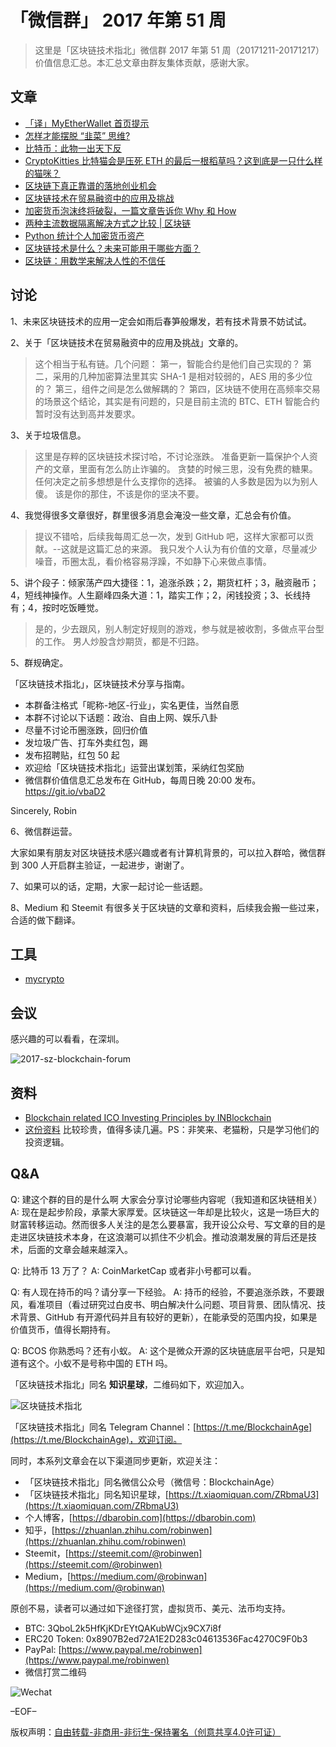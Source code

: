 # 「微信群」 2017 年第 51 周

> 这里是「区块链技术指北」微信群 2017 年第 51 周（20171211-20171217）价值信息汇总。本汇总文章由群友集体贡献，感谢大家。

## 文章

* [「译」MyEtherWallet 首页提示](https://mp.weixin.qq.com/s/MCNQyfbJOC3dRFdHNLPsww)
* [怎样才能摆脱 “韭菜” 思维?](https://mp.weixin.qq.com/s/u3Tw-r4BmC0UJ3HH9N5EOg)
* [比特币：此物一出天下反](https://mp.weixin.qq.com/s/CpS3rHTESJEgZcOIkK41JQ)
* [CryptoKitties 比特猫会是压死 ETH 的最后一根稻草吗？这到底是一只什么样的猫咪？](https://mp.weixin.qq.com/s/fBbj6Ji6kSMYl93nFGWytA)
* [区块链下真正靠谱的落地创业机会](https://mp.weixin.qq.com/s/m1NCDcs-f-WmnTtq35YwvA)
* [区块链技术在贸易融资中的应用及挑战](https://mp.weixin.qq.com/s/NMCUixqIY-Xln6OlRJqdXQ)
* [加密货币泡沫终将破裂，一篇文章告诉你 Why 和 How](https://mp.weixin.qq.com/s/WIV-rbYc7EAs6571pb1RYA)
* [两种主流数据隔离解决方式之比较 | 区块链](https://mp.weixin.qq.com/s/SAQ_hIN8kTwbgOIEbW7mRA)
* [Python 统计个人加密货币资产](https://mp.weixin.qq.com/s/AbQsMAa7rysm1SzNwYA3vA)
* [区块链技术是什么？未来可能用于哪些方面？](https://www.zhihu.com/question/27687960)
* [区块链：用数学来解决人性的不信任](https://mp.weixin.qq.com/s/Dc5DD-FIo1cVmJddQfR1Vg  )

## 讨论

1、未来区块链技术的应用一定会如雨后春笋般爆发，若有技术背景不妨试试。

2、关于「区块链技术在贸易融资中的应用及挑战」文章的。

> 这个相当于私有链。几个问题：
> 第一，智能合约是他们自己实现的？
> 第二，采用的几种加密算法里其实 SHA-1 是相对较弱的，AES 用的多少位的？
> 第三，组件之间是怎么做解耦的？
> 第四，区块链不使用在高频率交易的场景这个结论，其实是有问题的，只是目前主流的 BTC、ETH 智能合约暂时没有达到高并发要求。

3、关于垃圾信息。

> 这里是存粹的区块链技术探讨哈，不讨论涨跌。
> 准备更新一篇保护个人资产的文章，里面有怎么防止诈骗的。
> 贪婪的时候三思，没有免费的糖果。
> 任何决定之前多想想是什么支撑你的选择。
> 被骗的人多数是因为以为别人傻。
> 该是你的那住，不该是你的坚决不要。

4、我觉得很多文章很好，群里很多消息会淹没一些文章，汇总会有价值。

> 提议不错哈，后续我每周汇总一次，发到 GitHub 吧，这样大家都可以贡献。--这就是这篇汇总的来源。
> 我只发个人认为有价值的文章，尽量减少噪音，币圈太乱，看价格容易浮躁，不如静下心来做点事情。

5、讲个段子：倾家荡产四大捷径：1，追涨杀跌；2，期货杠杆；3，融资融币；4，短线神操作。人生巅峰四条大道：1，踏实工作；2，闲钱投资；3、长线持有；4，按时吃饭睡觉。

> 是的，少去跟风，别人制定好规则的游戏，参与就是被收割，多做点平台型的工作。
> 男人炒股含炒期货，都是不归路。

5、群规确定。

「区块链技术指北」，区块链技术分享与指南。

* 本群备注格式「昵称-地区-行业」，实名更佳，当然自愿
* 本群不讨论以下话题：政治、自由上网、娱乐八卦
* 尽量不讨论币圈涨跌，回归价值
* 发垃圾广告、打车外卖红包，踢
* 发布招聘贴，红包 50 起
* 欢迎给「区块链技术指北」运营出谋划策，采纳红包奖励
* 微信群价值信息汇总发布在 GitHub，每周日晚 20:00 发布。https://git.io/vbaD2

Sincerely,
Robin

6、微信群运营。

大家如果有朋友对区块链技术感兴趣或者有计算机背景的，可以拉入群哈，微信群到 300 人开启群主验证，一起进步，谢谢了。

7、如果可以的话，定期，大家一起讨论一些话题。

8、Medium 和 Steemit 有很多关于区块链的文章和资料，后续我会搬一些过来，合适的做下翻译。

## 工具

* [mycrypto](https://github.com/dbarobin/mycrypto)

## 会议

感兴趣的可以看看，在深圳。

![2017-sz-blockchain-forum](https://raw.githubusercontent.com/dbarobin/BlockchainAge/master/images/2017-sz-blockchain-forum.jpeg)

## 资料

* [Blockchain related ICO Investing Principles by INBlockchain](https://github.com/xiaolai/INB-Principles)
* [这份资料](https://git.io/vbKym) 比较珍贵，值得多读几遍。PS：非笑来、老猫粉，只是学习他们的投资逻辑。

## Q&A

Q: 建这个群的目的是什么啊 大家会分享讨论哪些内容呢（我知道和区块链相关）
A: 现在是起步阶段，承蒙大家厚爱。区块链这一年却是比较火，这是一场巨大的财富转移运动。然而很多人关注的是怎么要暴富，我开设公众号、写文章的目的是走进区块链技术本身，在这浪潮可以抓住不少机会。推动浪潮发展的背后还是技术，后面的文章会越来越深入。

Q: 比特币 13 万了？
A: CoinMarketCap 或者非小号都可以看。

Q: 有人现在持币的吗？请分享一下经验。
A: 持币的经验，不要追涨杀跌，不要跟风，看准项目（看过研究过白皮书、明白解决什么问题、项目背景、团队情况、技术背景、GitHub 有开源代码并且有较好的更新），在能承受的范围内投，如果是价值货币，值得长期持有。

Q: BCOS 你熟悉吗？还有小蚁。
A: 这个是微众开源的区块链底层平台吧，只是知道有这个。小蚁不是号称中国的 ETH 吗。

「区块链技术指北」同名 **知识星球**，二维码如下，欢迎加入。

![区块链技术指北](https://i.imgur.com/pQxlDqF.jpg)

「区块链技术指北」同名 Telegram Channel：[https://t.me/BlockchainAge](https://t.me/BlockchainAge)，欢迎订阅。

同时，本系列文章会在以下渠道同步更新，欢迎关注：

* 「区块链技术指北」同名微信公众号（微信号：BlockchainAge）
* 「区块链技术指北」同名知识星球，[https://t.xiaomiquan.com/ZRbmaU3](https://t.xiaomiquan.com/ZRbmaU3)
* 个人博客，[https://dbarobin.com](https://dbarobin.com)
* 知乎，[https://zhuanlan.zhihu.com/robinwen](https://zhuanlan.zhihu.com/robinwen)
* Steemit，[https://steemit.com/@robinwen](https://steemit.com/@robinwen)
* Medium，[https://medium.com/@robinwan](https://medium.com/@robinwan)

原创不易，读者可以通过如下途径打赏，虚拟货币、美元、法币均支持。

* BTC: 3QboL2k5HfKjKDrEYtQAKubWCjx9CX7i8f
* ERC20 Token: 0x8907B2ed72A1E2D283c04613536Fac4270C9F0b3
* PayPal: [https://www.paypal.me/robinwen](https://www.paypal.me/robinwen)
* 微信打赏二维码

![Wechat](https://i.imgur.com/SzoNl5b.jpg)

–EOF–

版权声明：[自由转载-非商用-非衍生-保持署名（创意共享4.0许可证）](http://creativecommons.org/licenses/by-nc-nd/4.0/deed.zh)
